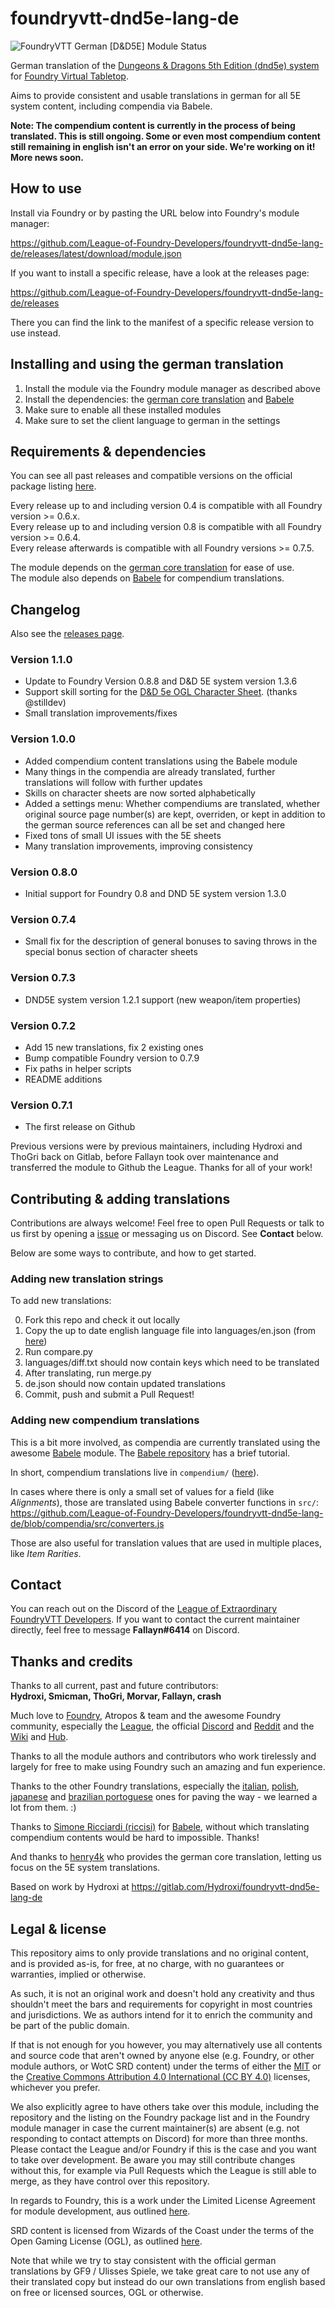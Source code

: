 # foundryvtt-dnd5e-lang-de
![FoundryVTT German [D&D5E] Module Status](https://img.shields.io/endpoint?url=https%3A%2F%2Fraw.githubusercontent.com%2FLeague-of-Foundry-Developers%2Fleague-repo-status%2Fshields-endpoint%2Ffoundryvtt-dnd5e-lang-de.json)

German translation of the
[Dungeons & Dragons 5th Edition (dnd5e) system](https://foundryvtt.com/packages/dnd5e)
for [Foundry Virtual Tabletop](https://foundryvtt.com/).

Aims to provide consistent and usable translations in german for all 5E
system content, including compendia via Babele.

**Note: The compendium content is currently in the process of being translated. This is still ongoing. Some or even most compendium content still remaining in english isn't an error on your side. We're working on it! More news soon.**

## How to use

Install via Foundry or by pasting the URL below into Foundry's module manager:

https://github.com/League-of-Foundry-Developers/foundryvtt-dnd5e-lang-de/releases/latest/download/module.json

If you want to install a specific release, have a look at the releases page:

https://github.com/League-of-Foundry-Developers/foundryvtt-dnd5e-lang-de/releases

There you can find the link to the manifest of a specific release version to use instead.

## Installing and using the german translation

1. Install the module via the Foundry module manager as described above
2. Install the dependencies: the [german core translation](https://foundryvtt.com/packages/lang-de) and [Babele](https://foundryvtt.com/packages/babele)
3. Make sure to enable all these installed modules
4. Make sure to set the client language to german in the settings

## Requirements & dependencies

You can see all past releases and compatible versions on the official package listing [here](https://foundryvtt.com/packages/FoundryVTT-dnd5e-DE).

Every release up to and including version 0.4 is compatible with all Foundry version >= 0.6.x.\
Every release up to and including version 0.8 is compatible with all Foundry version >= 0.6.4.\
Every release afterwards is compatible with all Foundry versions >= 0.7.5.

The module depends on the [german core translation](https://foundryvtt.com/packages/lang-de) for ease of use.\
The module also depends on [Babele](https://foundryvtt.com/packages/babele) for compendium translations.

## Changelog

Also see the [releases page](https://github.com/League-of-Foundry-Developers/foundryvtt-dnd5e-lang-de/releases).

### Version 1.1.0

- Update to Foundry Version 0.8.8 and D&D 5E system version 1.3.6
- Support skill sorting for the [D&D 5e OGL Character Sheet](https://foundryvtt.com/packages/5e-ogl-character-sheet). (thanks @stilldev)
- Small translation improvements/fixes

### Version 1.0.0

- Added compendium content translations using the Babele module
- Many things in the compendia are already translated, further translations will follow with further updates
- Skills on character sheets are now sorted alphabetically
- Added a settings menu: Whether compendiums are translated, whether original source page number(s) are kept, overriden, or kept in addition to the german source references can all be set and changed here
- Fixed tons of small UI issues with the 5E sheets
- Many translation improvements, improving consistency

### Version 0.8.0

- Initial support for Foundry 0.8 and DND 5E system version 1.3.0

### Version 0.7.4

- Small fix for the description of general bonuses to saving throws in the special bonus section of character sheets

### Version 0.7.3

- DND5E system version 1.2.1 support (new weapon/item properties)

### Version 0.7.2

- Add 15 new translations, fix 2 existing ones
- Bump compatible Foundry version to 0.7.9
- Fix paths in helper scripts
- README additions

### Version 0.7.1

- The first release on Github

Previous versions were by previous maintainers, including Hydroxi and ThoGri
back on Gitlab, before Fallayn took over maintenance and transferred the module
to Github the League. Thanks for all of your work!

## Contributing & adding translations

Contributions are always welcome! Feel free to open Pull Requests or talk to
us first by opening a [issue](https://github.com/League-of-Foundry-Developers/foundryvtt-dnd5e-lang-de/issues)
or messaging us on Discord. See **Contact** below.

Below are some ways to contribute, and how to get started.

### Adding new translation strings

To add new translations:

0. Fork this repo and check it out locally
1. Copy the up to date english language file into languages/en.json
(from [here](https://gitlab.com/foundrynet/dnd5e/-/raw/master/lang/en.json))
2. Run compare.py
3. languages/diff.txt should now contain keys which need to be translated
4. After translating, run merge.py
5. de.json should now contain updated translations
6. Commit, push and submit a Pull Request!

### Adding new compendium translations

This is a bit more involved, as compendia are currently translated using the
awesome [Babele](https://foundryvtt.com/packages/babele) module.
The [Babele repository](https://gitlab.com/riccisi/foundryvtt-babele) has a
brief tutorial.

In short, compendium translations live in `compendium/`
([here](https://github.com/League-of-Foundry-Developers/foundryvtt-dnd5e-lang-de/tree/master/compendium)).

In cases where there is only a small set of values for a field (like *Alignments*),
those are translated using Babele converter functions in `src/`:
https://github.com/League-of-Foundry-Developers/foundryvtt-dnd5e-lang-de/blob/compendia/src/converters.js

Those are also useful for translation values that are used in multiple places,
like *Item Rarities*.

## Contact

You can reach out on the Discord of the
[League of Extraordinary FoundryVTT Developers](https://discord.com/invite/2rHs78h).
If you want to contact the current maintainer directly, feel free to message
**Fallayn#6414** on Discord.

## Thanks and credits

Thanks to all current, past and future contributors: \
**Hydroxi, Smicman, ThoGri, Morvar, Fallayn, crash**

Much love to [Foundry](https://foundryvtt.com/), Atropos & team and the awesome Foundry community,
especially the [League](https://discord.com/invite/2rHs78h),
the official [Discord](https://discord.gg/foundryvtt) and
[Reddit](https://www.reddit.com/r/FoundryVTT/) and the
[Wiki](https://foundryvtt.wiki/) and [Hub](https://www.foundryvtt-hub.com/).

Thanks to all the module authors and contributors who work tirelessly and
largely for free to make using Foundry such an amazing and fun experience.

Thanks to the other Foundry translations, especially the
[italian](https://gitlab.com/riccisi/foundryvtt-dnd5e-lang-it-it/),
[polish](https://gitlab.com/fvtt-poland/dnd-5e),
[japanese](https://github.com/BrotherSharper/foundryVTTja)
and [brazilian portoguese](https://gitlab.com/fvtt-brasil/dnd5e) ones
for paving the way - we learned a lot from them. :)

Thanks to [Simone Ricciardi (riccisi)](https://gitlab.com/riccisi) for
[Babele](https://foundryvtt.com/packages/babele), without which translating
compendium contents would be hard to impossible. Thanks!

And thanks to [henry4k](https://gitlab.com/henry4k/) who provides the german
core translation, letting us focus on the 5E system translations.

Based on work by Hydroxi at https://gitlab.com/Hydroxi/foundryvtt-dnd5e-lang-de

## Legal & license

This repository aims to only provide translations and no original content,
and is provided as-is, for free, at no charge,
with no guarantees or warranties, implied or otherwise.

As such, it is not an original work and doesn't hold any creativity and thus
shouldn't meet the bars and requirements for copyright in most countries and
jurisdictions. We as authors intend for it to enrich the community and be part
of the public domain.

If that is not enough for you however, you may alternatively use all contents
and source code that aren't owned by anyone else (e.g. Foundry, or other
module authors, or WotC SRD content) under the terms of either the
[MIT](https://opensource.org/licenses/MIT) or
the [Creative Commons Attribution 4.0 International
(CC BY 4.0)](https://creativecommons.org/licenses/by/4.0/) licenses, whichever you prefer.

We also explicitly agree to have others take over this module,
including the repository and the listing on the
Foundry package list and in the Foundry module manager in case the current
maintainer(s) are absent (e.g. not responding to contact attempts on Discord)
for more than three months. Please contact the League and/or Foundry if this
is the case and you want to take over development. Be aware you may still
contribute changes without this, for example via Pull Requests which the
League is still able to merge, as they have control over this repository.

In regards to Foundry, this is a work under the Limited License Agreement
for module development, aus outlined [here](https://foundryvtt.com/article/license/).

SRD content is licensed from Wizards of the Coast under the terms of the
Open Gaming License (OGL), as outlined
[here](https://dnd.wizards.com/articles/features/systems-reference-document-srd).

Note that while we try to stay consistent with the official german translations
by GF9 / Ulisses Spiele, we take great care to not use any of their translated
copy but instead do our own translations from english based on free or
licensed sources, OGL or otherwise.
